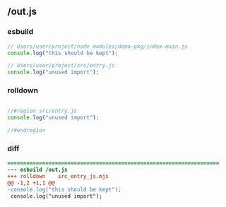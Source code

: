 ## /out.js
### esbuild
```js
// Users/user/project/node_modules/demo-pkg/index-main.js
console.log("this should be kept");

// Users/user/project/src/entry.js
console.log("unused import");
```
### rolldown
```js

//#region src/entry.js
console.log("unused import");

//#endregion

```
### diff
```diff
===================================================================
--- esbuild	/out.js
+++ rolldown	src_entry_js.mjs
@@ -1,2 +1,1 @@
-console.log("this should be kept");
 console.log("unused import");

```

